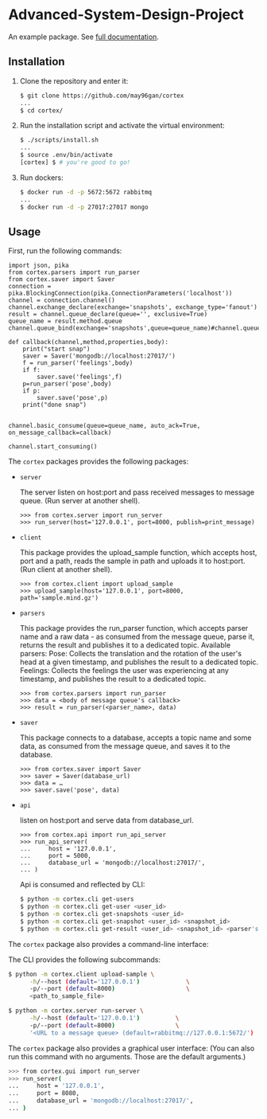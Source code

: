 

# Advanced-System-Design-Project

An example package. See [full documentation](https://advanced-system-design-foobar.readthedocs.io/en/latest/).

## Installation

1. Clone the repository and enter it:

    ```sh
    $ git clone https://github.com/may96gan/cortex
    ...
    $ cd cortex/
    ```

2. Run the installation script and activate the virtual environment:

    ```sh
    $ ./scripts/install.sh
    ...
    $ source .env/bin/activate
    [cortex] $ # you're good to go!
    ```
 
3. Run dockers:
    ```sh
    $ docker run -d -p 5672:5672 rabbitmq
    ...
    $ docker run -d -p 27017:27017 mongo 

## Usage

First, run the following commands:
```pycon
import json, pika
from cortex.parsers import run_parser
from cortex.saver import Saver
connection = pika.BlockingConnection(pika.ConnectionParameters('localhost'))
channel = connection.channel()
channel.exchange_declare(exchange='snapshots', exchange_type='fanout')
result = channel.queue_declare(queue='', exclusive=True)
queue_name = result.method.queue
channel.queue_bind(exchange='snapshots',queue=queue_name)#channel.queue_declare('current_snapshots')

def callback(channel,method,properties,body):
    print("start snap")
    saver = Saver('mongodb://localhost:27017/')
    f = run_parser('feelings',body)
    if f:
        saver.save('feelings',f)
    p=run_parser('pose',body)
    if p:
        saver.save('pose',p)
    print("done snap")


channel.basic_consume(queue=queue_name, auto_ack=True, on_message_callback=callback)

channel.start_consuming()
```

The `cortex` packages provides the following packages:

- `server`

    The server listen on host:port and pass received messages to message queue.
    (Run server at another shell).

    ```pycon
    >>> from cortex.server import run_server
    >>> run_server(host='127.0.0.1', port=8000, publish=print_message)
    ```
 
- `client`

    This package provides the upload_sample function, 
    which accepts host, port and a path,
    reads the sample in path and uploads it to host:port.
    (Run client at another shell).

    ```pycon
    >>> from cortex.client import upload_sample
    >>> upload_sample(host='127.0.0.1', port=8000, path='sample.mind.gz')
    ```
    
 - `parsers`

    This package provides the run_parser function, 
    which accepts parser name and a raw data - as consumed from the message queue,
    parse it, returns the result and publishes it to a dedicated topic.
    Available parsers: 
    Pose: Collects the translation and the rotation of the user's head at a given timestamp, and publishes the result to a dedicated               topic.
    Feelings: Collects the feelings the user was experiencing at any timestamp, and publishes the result to a dedicated topic.

    ```pycon
    >>> from cortex.parsers import run_parser
    >>> data = <body of message queue's callback>
    >>> result = run_parser(<parser_name>, data)
    ```
    
 - `saver`
 
    This package connects to a database, accepts a topic name and some data, as consumed from the message queue, and saves it to the         database.
    
    ```pycon
    >>> from cortex.saver import Saver
    >>> saver = Saver(database_url)
    >>> data = …
    >>> saver.save('pose', data)
    ```
- `api`

    listen on host:port and serve data from database_url.
    
    ```pycon
    >>> from cortex.api import run_api_server
    >>> run_api_server(
    ...     host = '127.0.0.1',
    ...     port = 5000,
    ...     database_url = 'mongodb://localhost:27017/',
    ... )
    ```    
    
  Api is consumed and reflected by CLI:
  ```sh
  $ python -m cortex.cli get-users
  $ python -m cortex.cli get-user <user_id>
  $ python -m cortex.cli get-snapshots <user_id>
  $ python -m cortex.cli get-snapshot <user_id> <snapshot_id>
  $ python -m cortex.cli get-result <user_id> <snapshot_id> <parser's name>
  ```

The `cortex` package also provides a command-line interface:

The CLI provides the following subcommands:

```sh
$ python -m cortex.client upload-sample \
      -h/--host (default='127.0.0.1')             \
      -p/--port (default=8000)                    \
      <path_to_sample_file>

```


```sh
$ python -m cortex.server run-server \
      -h/--host (default='127.0.0.1')          \
      -p/--port (default=8000)                 \
      '<URL to a message queue> (default=rabbitmq://127.0.0.1:5672/')

```

The `cortex` package also provides a graphical user interface:
(You can also run this command with no arguments. Those are the default arguments.)

```sh
>>> from cortex.gui import run_server
>>> run_server(
...     host = '127.0.0.1',
...     port = 8080,
...     database_url = 'mongodb://localhost:27017/',
... )
```



